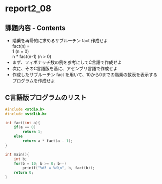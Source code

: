 # report2_08

## 課題内容 - Contents  

* 階乗を再帰的に求めるサブルーチン fact 作成せよ  
    fact(n) =  
    1 (n = 0)  
    n * fact(n-1) (n > 0)  
* まず、フィボナッチ数の例を参考にしてC言語で作成せよ  
* 次に、そのC言語版を基に、アセンブリ言語で作成せよ  
* 作成したサブルーチン fact を用いて、10から0までの階乗の数表を表示するプログラムを作成せよ  

## C言語版プログラムのリスト
```c
#include <stdio.h>
#include <stdlib.h>

int fact(int a){
	if(a == 0)
		return 1;
	else
		return a * fact(a - 1);
}

int main(){
	int b;
	for(b = 10; b >= 0; b--)
		printf("%d! = %d\n", b, fact(b));
	return 0;
}
```
